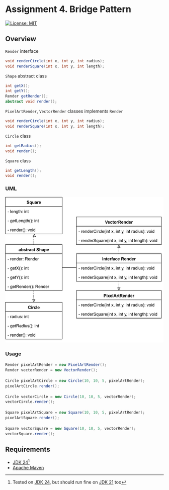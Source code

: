 # Assignment 4. Bridge Pattern

[![License: MIT](https://img.shields.io/badge/License-MIT-green.svg)](https://opensource.org/license/mit/)

## Overview

`Render` interface

```java
void renderCircle(int x, int y, int radius);
void renderSquare(int x, int y, int length);
```

`Shape` abstract class

```java
int getX();
int getY();
Render getRender();
abstract void render();
```

`PixelArtRender`, `VectorRender` classes implements `Render`

```java
void renderCircle(int x, int y, int radius);
void renderSquare(int x, int y, int length);
```

`Circle` class

```java
int getRadius();
void render();
```

`Square` class

```java
int getLength();
void render();
```

### UML

![UML](/bridge/assets/uml.svg)

### Usage

```java
Render pixelArtRender = new PixelArtRender();
Render vectorRender = new VectorRender();

Circle pixelArtCircle = new Circle(10, 10, 5, pixelArtRender);
pixelArtCircle.render();

Circle vectorCircle = new Circle(10, 10, 5, vectorRender);
vectorCircle.render();

Square pixelArtSquare = new Square(10, 10, 5, pixelArtRender);
pixelArtSquare.render();

Square vectorSquare = new Square(10, 10, 5, vectorRender);
vectorSquare.render();
```

## Requirements

* [JDK 24](https://jdk.java.net/24/)[^1]
* [Apache Maven](https://maven.apache.org/install.html)


[^1]: Tested on [JDK 24](https://jdk.java.net/24/), but should run fine on [JDK 21](https://jdk.java.net/archive/) too
